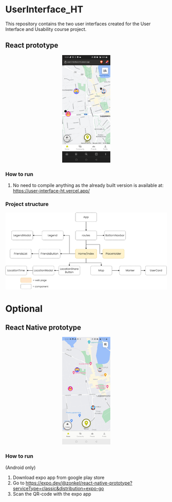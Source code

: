 # UserInterface_HT

This repository contains the two user interfaces created for the User Interface and Usability course project.

## React prototype

<p align="center">
  <img src="UI-images/React.jpg" width="150" title="React user interface">
</p>

### How to run
1. No need to compile anything as the already built version is available at: https://user-interface-ht.vercel.app/

### Project structure
<p align="center">
  <img src="UI-images/Project-structure.png" width="550" title="Project structure">
</p>

# Optional
## React Native prototype

<p align="center">
  <img src="UI-images/React-native.jpg" width="150" title="React user interface">
</p>

### How to run
(Android only)
1. Download expo app from google play store 
2. Go to https://expo.dev/@zonkel/react-native-prototype?serviceType=classic&distribution=expo-go
3. Scan the QR-code with the expo app
